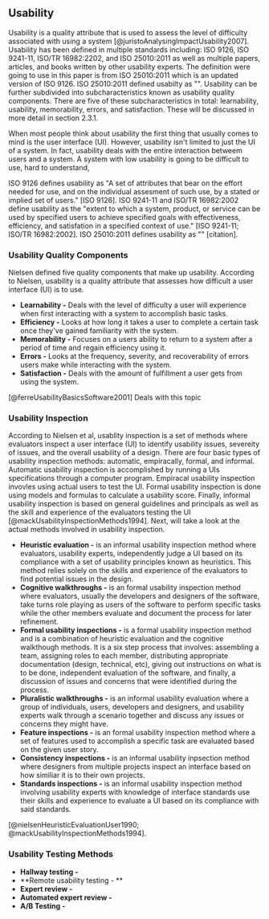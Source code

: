 ## Usability

Usability is a quality attribute that is used to assess the level of difficulty associated with using a system [@juristoAnalysingImpactUsability2007]. Usability has been defined in multiple standards including: ISO 9126, ISO 9241-11, ISO/TR 16982:2202, and ISO 25010:2011 as well as multiple papers, articles, and books written by other usability experts. The definition were going to use in this paper is from ISO 25010:2011 which is an updated version of ISO 9126. ISO 25010:2011 defined usabilty as "". Usability can be further subdivided into subcharacteristics known as usability quality components. There are five of these subcharacteristics in total: learnability, usability, memorability, errors, and satisfaction. These will be discussed in more detail in section 2.3.1.

When most people think about usability the first thing that usually comes to mind is the user interface (UI). However, usability isn't limited to just the UI of a system. In fact, usability deals with the entire interaction betweem users and a system. A system with low usability is going to be difficult to use, hard to understand, 

ISO 9126 defines usability as "A set of attributes that bear on the effort needed for use, and on the individual assesment of such use, by a stated or implied set of users." [ISO 9126]. ISO 9241-11 and ISO/TR 16982:2002 define usability as the "extent to which a system, product, or service can be used by specified users to achieve specified goals with effectiveness, efficiency, and satisfation in a specified context of use." [ISO 9241-11; ISO/TR 16982:2002]. ISO 25010:2011 defines usability as "" [citation].

### Usability Quality Components

Nielsen defined five quality components that make up usability. According to Nielsen, usability is a quality attribute that assesses how difficult a user interface (UI) is to use.

- **Learnability -** Deals with the level of difficulty a user will experience when first interacting with a system to accomplish basic tasks. 
- **Efficiency -** Looks at how long it takes a user to complete a certain task once they've gained familiarity with the system.
- **Memorability -** Focuses on a users ability to return to a system after a period of time and regain efficiency using it.
- **Errors -** Looks at the frequency, severity, and recoverability of errors users make while interacting with the system. 
- **Satisfaction -** Deals with the amount of fulfillment a user gets from using the system.

[@ferreUsabilityBasicsSoftware2001] Deals with this topic

### Usability Inspection

According to Nielsen et al, usablity inspection is a set of methods where evaluators inspect a user interface (UI) to identify usability issues, severeity of issues, and the overall usability of a design. There are four basic types of usability inspection methods: automatic, empiracally, formal, and informal. Automatic usability inspection is accomplished by running a UIs specifications through a computer program. Empiracal usability inspection invovles using actual users to test the UI. Formal usability inspection is done using models and formulas to calculate a usability score. Finally, informal usability inspection is based on general guidelines and principals as well as the skill and experience of the evaluators testing the UI [@mackUsabilityInspectionMethods1994]. Next, will take a look at the actual methods involved in usability inspection.

- **Heuristic evaluation -** is an informal usability inspection method where evaluators, usability experts, independently judge a UI based on its compliance with a set of usability principles known as heuristics. This method relies solely on the skills and experience of the evaluators to find potential issues in the design.
- **Cognitive walkthroughs -** is an formal usability inspection method where evaluators, usually the developers and designers of the software, take turns role playing as users of the software to perform specific tasks while the other members evaluate and document the process for later refinement.
- **Formal usability inspections -** is a formal usability inspection method and is a combination of heuristic evaluation and the cognitive walkthough methods. It is a six step process that involves: assembling a team, assigning roles to each member, distributing appropriate documentation (design, technical, etc), giving out instructions on what is to be done, independent evaluation of the software, and finally, a discussion of issues and concerns that were identified during the process.
- **Pluralistic walkthroughs -** is an informal usability evaluation where a group of individuals, users, developers and designers, and usability experts walk through a scenario together and discuss any issues or concerns they might have. 
- **Feature inspections -** is an formal usability inspection method where a set of features used to accomplish a specific task are evaluated based on the given user story.
- **Consistency inspections -** is an informal usability inpsection method where designers from multiple projects inspect an interface based on how similiar it is to their own projects.
- **Standards inspections -** is an informal usability inspection method involving usability experts with knowledge of interface standards use their skills and experience to evaluate a UI based on its compliance with said standards.

[@nielsenHeuristicEvaluationUser1990; @mackUsabilityInspectionMethods1994].

### Usability Testing Methods



- **Hallway testing -**
- **Remote usability testing - **
- **Expert review -**
- **Automated expert review -**
- **A/B Testing -**